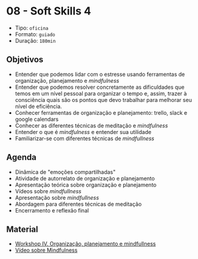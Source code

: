 # 08 - Soft Skills 4

* Tipo: `oficina`
* Formato: `guiado`
* Duração: `180min`

## Objetivos

* Entender que podemos lidar com o estresse usando ferramentas de organização, planejamento e _mindfulness_
* Entender que podemos resolver concretamente as dificuldades que temos em um nível pessoal para organizar o tempo e, assim, trazer à consciência quais são os pontos que devo trabalhar para melhorar seu nível de eficiência.
* Conhecer ferramentas de organização e planejamento: trello, slack e google calendars
* Conhecer as diferentes técnicas de meditação e _mindfulness_
* Entender o que é _mindfulness_ e entender sua utilidade
* Familiarizar-se com diferentes técnicas de _mindfullness_

## Agenda

* Dinâmica de "emoções compartilhadas"
* Atividade de autorrelato de organização e planejamento
* Apresentação teórica sobre organização e planejamento
* Vídeos sobre _mindfullness_
* Apresentação sobre _mindfullness_
* Abordagem para diferentes técnicas de meditação
* Encerramento e reflexão final

## Material

* [Workshop IV. Organização, planejamento e mindfullness](https://docs.google.com/presentation/d/1M8hXnxLlzBwenINyqKZUqUDBqQ3x42bzh_gZAuT7aa8/edit?usp=sharing)
* [Vídeo sobre Mindfulness](https://www.youtube.com/watch?v=w6T02g5hnT4&feature=youtu.be)

